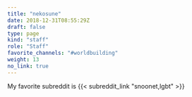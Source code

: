 ```yaml
---
title: "nekosune"
date: 2018-12-31T08:55:29Z
draft: false
type: page
kind: "staff"
role: "Staff"
favorite_channels: "#worldbuilding"
weight: 13
no_link: true
---
```

My favorite subreddit is {{< subreddit_link "snoonet,lgbt" >}}